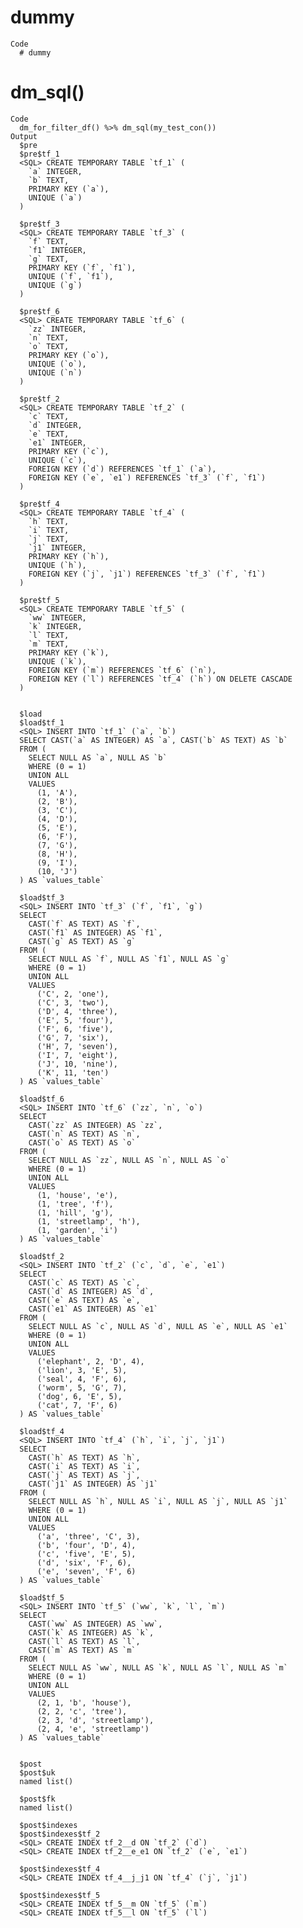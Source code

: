 # dummy

    Code
      # dummy

# dm_sql()

    Code
      dm_for_filter_df() %>% dm_sql(my_test_con())
    Output
      $pre
      $pre$tf_1
      <SQL> CREATE TEMPORARY TABLE `tf_1` (
        `a` INTEGER,
        `b` TEXT,
        PRIMARY KEY (`a`),
        UNIQUE (`a`)
      )
      
      $pre$tf_3
      <SQL> CREATE TEMPORARY TABLE `tf_3` (
        `f` TEXT,
        `f1` INTEGER,
        `g` TEXT,
        PRIMARY KEY (`f`, `f1`),
        UNIQUE (`f`, `f1`),
        UNIQUE (`g`)
      )
      
      $pre$tf_6
      <SQL> CREATE TEMPORARY TABLE `tf_6` (
        `zz` INTEGER,
        `n` TEXT,
        `o` TEXT,
        PRIMARY KEY (`o`),
        UNIQUE (`o`),
        UNIQUE (`n`)
      )
      
      $pre$tf_2
      <SQL> CREATE TEMPORARY TABLE `tf_2` (
        `c` TEXT,
        `d` INTEGER,
        `e` TEXT,
        `e1` INTEGER,
        PRIMARY KEY (`c`),
        UNIQUE (`c`),
        FOREIGN KEY (`d`) REFERENCES `tf_1` (`a`),
        FOREIGN KEY (`e`, `e1`) REFERENCES `tf_3` (`f`, `f1`)
      )
      
      $pre$tf_4
      <SQL> CREATE TEMPORARY TABLE `tf_4` (
        `h` TEXT,
        `i` TEXT,
        `j` TEXT,
        `j1` INTEGER,
        PRIMARY KEY (`h`),
        UNIQUE (`h`),
        FOREIGN KEY (`j`, `j1`) REFERENCES `tf_3` (`f`, `f1`)
      )
      
      $pre$tf_5
      <SQL> CREATE TEMPORARY TABLE `tf_5` (
        `ww` INTEGER,
        `k` INTEGER,
        `l` TEXT,
        `m` TEXT,
        PRIMARY KEY (`k`),
        UNIQUE (`k`),
        FOREIGN KEY (`m`) REFERENCES `tf_6` (`n`),
        FOREIGN KEY (`l`) REFERENCES `tf_4` (`h`) ON DELETE CASCADE
      )
      
      
      $load
      $load$tf_1
      <SQL> INSERT INTO `tf_1` (`a`, `b`)
      SELECT CAST(`a` AS INTEGER) AS `a`, CAST(`b` AS TEXT) AS `b`
      FROM (
        SELECT NULL AS `a`, NULL AS `b`
        WHERE (0 = 1)
        UNION ALL
        VALUES
          (1, 'A'),
          (2, 'B'),
          (3, 'C'),
          (4, 'D'),
          (5, 'E'),
          (6, 'F'),
          (7, 'G'),
          (8, 'H'),
          (9, 'I'),
          (10, 'J')
      ) AS `values_table`
      
      $load$tf_3
      <SQL> INSERT INTO `tf_3` (`f`, `f1`, `g`)
      SELECT
        CAST(`f` AS TEXT) AS `f`,
        CAST(`f1` AS INTEGER) AS `f1`,
        CAST(`g` AS TEXT) AS `g`
      FROM (
        SELECT NULL AS `f`, NULL AS `f1`, NULL AS `g`
        WHERE (0 = 1)
        UNION ALL
        VALUES
          ('C', 2, 'one'),
          ('C', 3, 'two'),
          ('D', 4, 'three'),
          ('E', 5, 'four'),
          ('F', 6, 'five'),
          ('G', 7, 'six'),
          ('H', 7, 'seven'),
          ('I', 7, 'eight'),
          ('J', 10, 'nine'),
          ('K', 11, 'ten')
      ) AS `values_table`
      
      $load$tf_6
      <SQL> INSERT INTO `tf_6` (`zz`, `n`, `o`)
      SELECT
        CAST(`zz` AS INTEGER) AS `zz`,
        CAST(`n` AS TEXT) AS `n`,
        CAST(`o` AS TEXT) AS `o`
      FROM (
        SELECT NULL AS `zz`, NULL AS `n`, NULL AS `o`
        WHERE (0 = 1)
        UNION ALL
        VALUES
          (1, 'house', 'e'),
          (1, 'tree', 'f'),
          (1, 'hill', 'g'),
          (1, 'streetlamp', 'h'),
          (1, 'garden', 'i')
      ) AS `values_table`
      
      $load$tf_2
      <SQL> INSERT INTO `tf_2` (`c`, `d`, `e`, `e1`)
      SELECT
        CAST(`c` AS TEXT) AS `c`,
        CAST(`d` AS INTEGER) AS `d`,
        CAST(`e` AS TEXT) AS `e`,
        CAST(`e1` AS INTEGER) AS `e1`
      FROM (
        SELECT NULL AS `c`, NULL AS `d`, NULL AS `e`, NULL AS `e1`
        WHERE (0 = 1)
        UNION ALL
        VALUES
          ('elephant', 2, 'D', 4),
          ('lion', 3, 'E', 5),
          ('seal', 4, 'F', 6),
          ('worm', 5, 'G', 7),
          ('dog', 6, 'E', 5),
          ('cat', 7, 'F', 6)
      ) AS `values_table`
      
      $load$tf_4
      <SQL> INSERT INTO `tf_4` (`h`, `i`, `j`, `j1`)
      SELECT
        CAST(`h` AS TEXT) AS `h`,
        CAST(`i` AS TEXT) AS `i`,
        CAST(`j` AS TEXT) AS `j`,
        CAST(`j1` AS INTEGER) AS `j1`
      FROM (
        SELECT NULL AS `h`, NULL AS `i`, NULL AS `j`, NULL AS `j1`
        WHERE (0 = 1)
        UNION ALL
        VALUES
          ('a', 'three', 'C', 3),
          ('b', 'four', 'D', 4),
          ('c', 'five', 'E', 5),
          ('d', 'six', 'F', 6),
          ('e', 'seven', 'F', 6)
      ) AS `values_table`
      
      $load$tf_5
      <SQL> INSERT INTO `tf_5` (`ww`, `k`, `l`, `m`)
      SELECT
        CAST(`ww` AS INTEGER) AS `ww`,
        CAST(`k` AS INTEGER) AS `k`,
        CAST(`l` AS TEXT) AS `l`,
        CAST(`m` AS TEXT) AS `m`
      FROM (
        SELECT NULL AS `ww`, NULL AS `k`, NULL AS `l`, NULL AS `m`
        WHERE (0 = 1)
        UNION ALL
        VALUES
          (2, 1, 'b', 'house'),
          (2, 2, 'c', 'tree'),
          (2, 3, 'd', 'streetlamp'),
          (2, 4, 'e', 'streetlamp')
      ) AS `values_table`
      
      
      $post
      $post$uk
      named list()
      
      $post$fk
      named list()
      
      $post$indexes
      $post$indexes$tf_2
      <SQL> CREATE INDEX tf_2__d ON `tf_2` (`d`)
      <SQL> CREATE INDEX tf_2__e_e1 ON `tf_2` (`e`, `e1`)
      
      $post$indexes$tf_4
      <SQL> CREATE INDEX tf_4__j_j1 ON `tf_4` (`j`, `j1`)
      
      $post$indexes$tf_5
      <SQL> CREATE INDEX tf_5__m ON `tf_5` (`m`)
      <SQL> CREATE INDEX tf_5__l ON `tf_5` (`l`)
      
      
      

